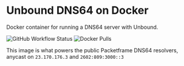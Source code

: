 # Unbound DNS64 on Docker

Docker container for running a DNS64 server with Unbound.

![GitHub Workflow Status](https://img.shields.io/github/workflow/status/packetframe/docker-unbound-dns64/Docker%20Publish?style=for-the-badge)
![Docker Pulls](https://img.shields.io/docker/pulls/packetframe/docker-unbound-dns64?style=for-the-badge)

This image is what powers the public Packetframe DNS64 resolvers, anycast on `23.170.176.3` and `2602:809:3000::3`
